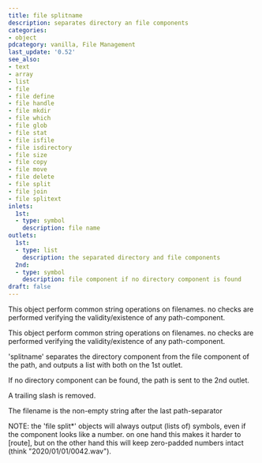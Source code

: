 ```yaml
---
title: file splitname
description: separates directory an file components
categories:
- object
pdcategory: vanilla, File Management
last_update: '0.52'
see_also:
- text
- array
- list
- file
- file define
- file handle
- file mkdir
- file which
- file glob
- file stat
- file isfile
- file isdirectory
- file size
- file copy
- file move
- file delete
- file split
- file join
- file splitext
inlets:
  1st:
  - type: symbol
    description: file name
outlets:
  1st:
  - type: list
    description: the separated directory and file components
  2nd:
  - type: symbol
    description: file component if no directory component is found
draft: false
---
```

This object perform common string operations on filenames. no checks are performed verifying the validity/existence of any path-component.

This object perform common string operations on filenames. no checks are performed verifying the validity/existence of any path-component.

'splitname' separates the directory component from the file component of the path, and outputs a list with both on the 1st outlet.

If no directory component can be found, the path is sent to the 2nd outlet.

A trailing slash is removed.

The filename is the non-empty string after the last path-separator

NOTE: the 'file split*' objects will always output (lists of) symbols, even if the component looks like a number. on one hand this makes it harder to [route], but on the other hand this will keep zero-padded numbers intact (think "2020/01/01/0042.wav").
